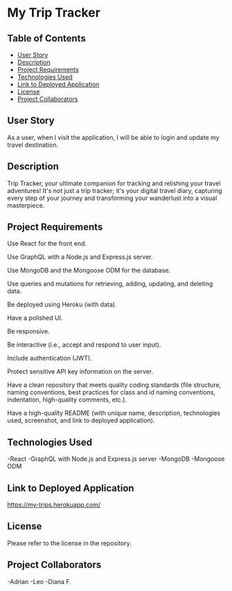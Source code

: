 # My Trip Tracker

## Table of Contents

- [User Story](#user-story)
- [Description](#description)
- [Project Requirements](#project-requirements)
- [Technologies Used](#technologies-used)
- [Link to Deployed Application](#link-to-deployed-application)
- [License](#license)
- [Project Collaborators](#project-collaborators)

## User Story

As a user, when I visit the application, I will be able to login and update my travel destination.

## Description

Trip Tracker, your ultimate companion for tracking and relishing your travel adventures! It's not just a trip tracker; it's your digital travel diary, capturing every step of your journey and transforming your wanderlust into a visual masterpiece.

## Project Requirements

Use React for the front end.

Use GraphQL with a Node.js and Express.js server.

Use MongoDB and the Mongoose ODM for the database.

Use queries and mutations for retrieving, adding, updating, and deleting data.

Be deployed using Heroku (with data).

Have a polished UI.

Be responsive.

Be interactive (i.e., accept and respond to user input).

Include authentication (JWT).

Protect sensitive API key information on the server.

Have a clean repository that meets quality coding standards (file structure, naming conventions, best practices for class and id naming conventions, indentation, high-quality comments, etc.).

Have a high-quality README (with unique name, description, technologies used, screenshot, and link to deployed application).

## Technologies Used

-React
-GraphQL with Node.js and Express.js server
-MongoDB
-Mongoose ODM

## Link to Deployed Application
https://my-trips.herokuapp.com/
## License

Please refer to the license in the repository.

## Project Collaborators

-Adrian
-Leo
-Diana F.

